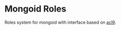 Mongoid Roles
=============

Roles system for mongoid with interface based on [acl9](https://github.com/be9/acl9).
